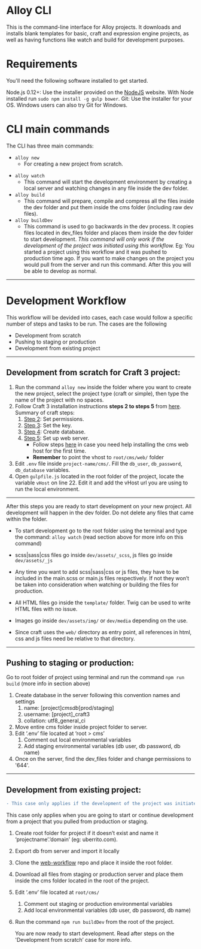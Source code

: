 # Alloy CLI 
This is the command-line interface for Alloy projects. It downloads and installs blank templates for basic, craft and expression engine projects, as well as having functions like watch and build for development purposes.

# Requirements
You'll need the following software installed to get started.

Node.js 0.12+: Use the installer provided on the [NodeJS](<https://nodejs.org/en/>) website.
With Node installed run `sudo npm install -g gulp bower`.
Git: Use the installer for your OS.
Windows users can also try Git for Windows.


# CLI main commands 
The CLI has three main commands:

- `alloy new`
  - For creating a new project from scratch.

* ```alloy watch```
    * This command will start the development environment by creating a local server and watching changes in any file inside the dev folder.
* ```alloy build```
    * This command will prepare, compile and compress all the files inside the dev folder and put them inside the cms folder (including raw dev files).
* ```alloy buildDev```
    * This command is used to go backwards in the dev process. It copies files located in dev_files folder and places them inside the dev folder to start development. *This command will only work if the development of the project was initiated using this workflow.* Eg: You started a project using this workflow and it was pushed to production time ago. If you want to make changes on the project you would pull from the server and run this command. After this you will be able to develop as normal.

---

# Development Workflow

This workflow will be devided into cases, each case would follow a specific number of steps and tasks to be run.
The cases are the following

* Development from scratch
* Pushing to staging or production
* Development from existing project

---

## Development from scratch for Craft 3 project:
1. Run the command `alloy new` inside the folder where you want to create the new project,  select the project type (craft or simple), then type the name of the project with no spaces.
2. Follow Craft 3 installation instructions **steps 2 to steps 5** from [here](https://docs.craftcms.com/v3/installation.html#directory-structure). Summary of craft steps:
    1. [Step 2](https://docs.craftcms.com/v3/installation.html#step-2-set-the-file-permissions): Set permissions.
    2. [Step 3](https://docs.craftcms.com/v3/installation.html#step-3-set-a-security-key): Set the key.
    3. [Step 4](https://docs.craftcms.com/v3/installation.html#step-4-create-a-database): Create database.
    4. [Step 5](https://docs.craftcms.com/v3/installation.html#step-5-set-up-the-web-server): Set up web server.
        - Follow steps [here](https://www.evernote.com/l/AAdH90XLgkdDfKnv7NvFTKlAbUJ_RGApuI4) in case you need help installing the cms web host for the first time.
        - **Remember** to point the vhost to ```root/cms/web/``` folder
3. Edit `.env` file inside `project-name/cms/`. Fill the `db_user`, `db_password`, `db_database` variables.
4. Open ```gulpfile.js``` located in the root folder of the project, locate the variable ```vHost``` on line 22. Edit it and add the vHost url you are using to run the local environment.

------

After this steps you are ready to start development on your new project. All development will happen in the dev folder. Do not delete any files that came within the folder.

* To start development go to the root folder using the terminal and type the command: `alloy watch` (read section above for more info on this command)
* scss|sass|css files go inside ```dev/assets/_scss```, js files go inside ```dev/assets/_js```
* Any time you want to add  scss|sass|css or js files, they have to be included in the main.scss or main.js files respectively. If not they won’t be taken into consideration when watching or building the files for production.
* All HTML files go inside the ```template/``` folder. Twig can be used to write HTML files with no issue.
* Images go inside ```dev/assets/img/``` or ```dev/media``` depending on the use.

* Since craft uses the ```web/``` directory as entry point, all references in html, css and js files need be relative to that directory.

---

## Pushing to staging or production:
Go to root folder of project using terminal and run the command ```npm run build``` (more info in section above)
1. Create database in the server following this convention names and settings
    1. name: [project]_cmsdb_[prod/staging]
    2. username: [project]_craft3
    3. collation: utf8_general_ci
2. Move entire cms folder inside project folder to server.
3. Edit ‘.env’ file located at ‘root > cms’
    1. Comment out local environmental variables
    2. Add staging environmental variables (db user, db password, db name)
4. Once on the server, find the dev_files folder and change permissions to '644'.

---

## Development from existing project:

```diff
- This case only applies if the development of the project was initiated using this workflow.
```
This case only applies when you are going to start or continue development from a project that you pulled from         production or staging.

1. Create root folder for project if it doesn’t exist and name it ‘projectname’.’domain’  (eg: uberrito.com).
2. Export db from server and import it locally
3. Clone the [web-workflow](https://github.com/wearealloy/web-workflow) repo and place it inside the root folder.
4. Download all files from staging or production server and place them inside the cms folder located in the root of the project.
5. Edit ‘.env’ file located at ```root/cms/```
    1. Comment out staging or production environmental variables
    2. Add local environmental variables (db user, db password, db name)
6. Run the command ```npm run buildDev``` from the root of the project.

    You are now ready to start development. Read after steps on the 'Development from scratch’ case for more info.


